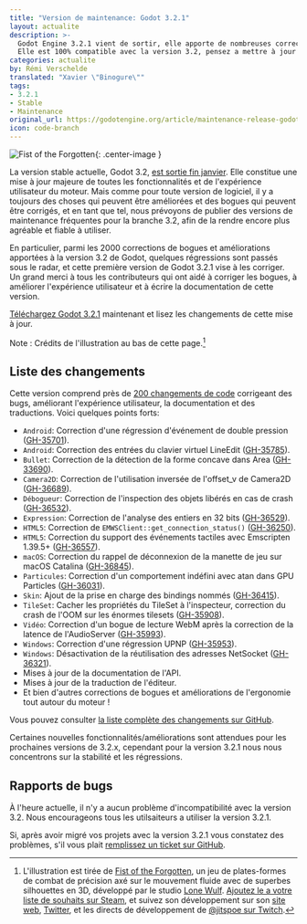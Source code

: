 ```yaml
---
title: "Version de maintenance: Godot 3.2.1"
layout: actualite
description: >-
  Godot Engine 3.2.1 vient de sortir, elle apporte de nombreuses corrections par rapport à la version 3.2.
  Elle est 100% compatible avec la version 3.2, pensez a mettre à jour vos projets.
categories: actualite
by: Rémi Verschelde 
translated: "Xavier \"Binogure\""
tags:
- 3.2.1
- Stable
- Maintenance
original_url: https://godotengine.org/article/maintenance-release-godot-3-2-1
icon: code-branch
---
```


![Fist of the Forgotten](https://godotengine.org/storage/app/uploads/public/5e6/76e/b88/5e676eb885595988806573.jpg){: .center-image }

La version stable actuelle, Godot 3.2, [est sortie fin janvier](https://www.godot-francophone.org/actualite-godot-3-2-released/). Elle constitue une mise à jour majeure de toutes les fonctionnalités et de l'expérience utilisateur du moteur. Mais comme pour toute version de logiciel, il y a toujours des choses qui peuvent être améliorées et des bogues qui peuvent être corrigés, et en tant que tel, nous prévoyons de publier des versions de maintenance fréquentes pour la branche 3.2, afin de la rendre encore plus agréable et fiable à utiliser.

En particulier, parmi les 2000 corrections de bogues et améliorations apportées à la version 3.2 de Godot, quelques régressions sont passés sous le radar, et cette première version de Godot 3.2.1 vise à les corriger. Un grand merci à tous les contributeurs qui ont aidé à corriger les bogues, à améliorer l'expérience utilisateur et à écrire la documentation de cette version.

[Téléchargez Godot 3.2.1](https://godotengine.org/download) maintenant et lisez les changements de cette mise à jour.

Note : Crédits de l'illustration au bas de cette page.[^1]

## Liste des changements
Cette version comprend près de [200 changements de code](https://github.com/godotengine/godot/compare/3.2-stable...3.2.1-stable) corrigeant des bugs, améliorant l'expérience utilisateur, la documentation et des traductions. Voici quelques points forts:

- `Android`: Correction d'une régression d'événement de double pression ([GH-35701](https://github.com/godotengine/godot/pull/35701)).
- `Android`: Correction des entrées du clavier virtuel LineEdit ([GH-35785](https://github.com/godotengine/godot/pull/35785)).
- `Bullet`: Correction de la détection de la forme concave dans Area ([GH-33690](https://github.com/godotengine/godot/pull/33690)).
- `Camera2D`: Correction de l'utilisation inversée de l'offset_v de Camera2D ([GH-36689](https://github.com/godotengine/godot/pull/36689)).
- `Débogueur`: Correction de l'inspection des objets libérés en cas de crash ([GH-36532](https://github.com/godotengine/godot/pull/36532)).
- `Expression`: Correction de l'analyse des entiers en 32 bits ([GH-36529](https://github.com/godotengine/godot/pull/36529)).
- `HTML5`: Correction de `EMWSClient::get_connection_status()` ([GH-36250](https://github.com/godotengine/godot/pull/36250)).
- `HTML5`: Correction du support des événements tactiles avec Emscripten 1.39.5+ ([GH-36557](https://github.com/godotengine/godot/pull/36557)).
- `macOS`: Correction du rappel de déconnexion de la manette de jeu sur macOS Catalina ([GH-36845](https://github.com/godotengine/godot/pull/36845)).
- `Particules`: Correction d'un comportement indéfini avec atan dans GPU Particles ([GH-36031](https://github.com/godotengine/godot/pull/36031)).
- `Skin`: Ajout de la prise en charge des bindings nommés ([GH-36415](https://github.com/godotengine/godot/pull/36415)).
- `TileSet`: Cacher les propriétés du TileSet à l'inspecteur, correction du crash de l'OOM sur les énormes tilesets ([GH-35908](https://github.com/godotengine/godot/pull/35908)).
- `Vidéo`: Correction d'un bogue de lecture WebM après la correction de la latence de l'AudioServer ([GH-35993](https://github.com/godotengine/godot/pull/35993)).
- `Windows`: Correction d'une régression UPNP ([GH-35953](https://github.com/godotengine/godot/pull/35953)).
- `Windows`: Désactivation de la réutilisation des adresses NetSocket ([GH-36321](https://github.com/godotengine/godot/pull/36321)).
- Mises à jour de la documentation de l'API.
- Mises à jour de la traduction de l'éditeur.
- Et bien d'autres corrections de bogues et améliorations de l'ergonomie tout autour du moteur !


Vous pouvez consulter [la liste complète des changements sur GitHub](https://github.com/godotengine/godot/compare/3.2-stable...3.2.1-stable).

Certaines nouvelles fonctionnalités/améliorations sont attendues pour les prochaines versions de 3.2.x, cependant pour la version 3.2.1 nous nous concentrons sur la stabilité et les régressions.

## Rapports de bugs

À l'heure actuelle, il n'y a aucun problème d'incompatibilité avec la version 3.2. Nous encourageons tous les utilsaiteurs a utiliser la version 3.2.1.

Si, après avoir migré vos projets avec la version 3.2.1 vous constatez des problèmes, s'il vous plait [remplissez un ticket sur GitHub](https://github.com/godotengine/godot/issues).

[^1]: L'illustration est tirée de [Fist of the Forgotten](https://store.steampowered.com/app/1105470/Fist_of_the_Forgotten/), un jeu de plates-formes de combat de précision axé sur le mouvement fluide avec de superbes silhouettes en 3D, développé par le studio [Lone Wulf](https://twitter.com/jitspoe). [Ajoutez le a votre liste de souhaits sur Steam](https://store.steampowered.com/app/1105470/Fist_of_the_Forgotten/), et suivez son développement sur son [site web](https://fistoftheforgotten.com/), [Twitter](https://twitter.com/fistforgotten/), et les directs de développement de [@jitspoe sur Twitch](https://www.twitch.tv/jitspoe/).